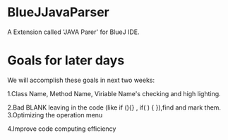 # BlueJJavaParser
A Extension called 'JAVA Parer' for BlueJ IDE.
# Goals for later days
We will accomplish these goals in next two weeks:

1.Class Name, Method Name, Viriable Name's checking and high lighting.

2.Bad BLANK leaving in the code
 (like if            (){} , if(         )     { }),find and mark them.
3.Optimizing the operation menu

4.Improve code computing efficiency

